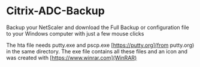 # Citrix-ADC-Backup
Backup your NetScaler and download the Full Backup or configuration file to your Windows computer with just a few mouse clicks

The hta file needs putty.exe and pscp.exe [https://putty.org](from putty.org) in the same directory.
The exe file contains all these files and an icon and was created with [https://www.winrar.com](WinRAR)
